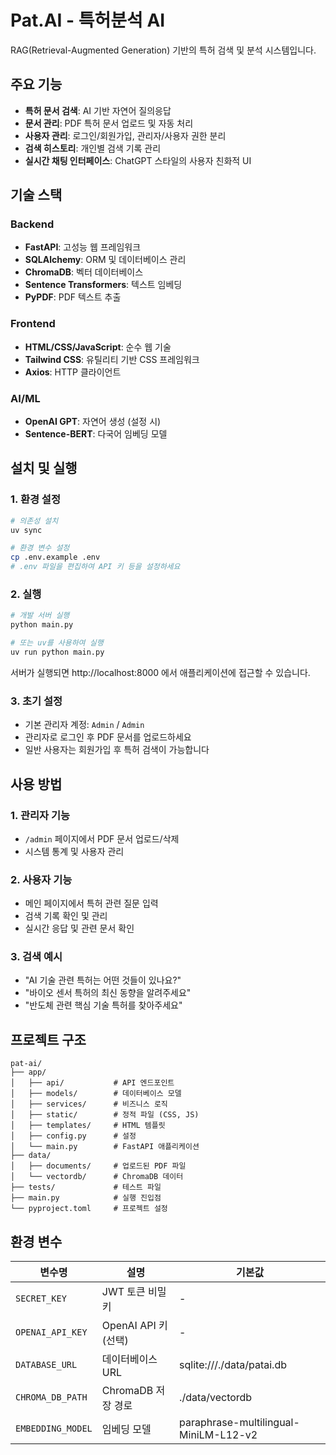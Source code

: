 # Pat.AI - 특허분석 AI

RAG(Retrieval-Augmented Generation) 기반의 특허 검색 및 분석 시스템입니다.

## 주요 기능

- **특허 문서 검색**: AI 기반 자연어 질의응답
- **문서 관리**: PDF 특허 문서 업로드 및 자동 처리
- **사용자 관리**: 로그인/회원가입, 관리자/사용자 권한 분리
- **검색 히스토리**: 개인별 검색 기록 관리
- **실시간 채팅 인터페이스**: ChatGPT 스타일의 사용자 친화적 UI

## 기술 스택

### Backend
- **FastAPI**: 고성능 웹 프레임워크
- **SQLAlchemy**: ORM 및 데이터베이스 관리
- **ChromaDB**: 벡터 데이터베이스
- **Sentence Transformers**: 텍스트 임베딩
- **PyPDF**: PDF 텍스트 추출

### Frontend
- **HTML/CSS/JavaScript**: 순수 웹 기술
- **Tailwind CSS**: 유틸리티 기반 CSS 프레임워크
- **Axios**: HTTP 클라이언트

### AI/ML
- **OpenAI GPT**: 자연어 생성 (설정 시)
- **Sentence-BERT**: 다국어 임베딩 모델

## 설치 및 실행

### 1. 환경 설정

```bash
# 의존성 설치
uv sync

# 환경 변수 설정
cp .env.example .env
# .env 파일을 편집하여 API 키 등을 설정하세요
```

### 2. 실행

```bash
# 개발 서버 실행
python main.py

# 또는 uv를 사용하여 실행
uv run python main.py
```

서버가 실행되면 http://localhost:8000 에서 애플리케이션에 접근할 수 있습니다.

### 3. 초기 설정

- 기본 관리자 계정: `Admin` / `Admin`
- 관리자로 로그인 후 PDF 문서를 업로드하세요
- 일반 사용자는 회원가입 후 특허 검색이 가능합니다

## 사용 방법

### 1. 관리자 기능
- `/admin` 페이지에서 PDF 문서 업로드/삭제
- 시스템 통계 및 사용자 관리

### 2. 사용자 기능
- 메인 페이지에서 특허 관련 질문 입력
- 검색 기록 확인 및 관리
- 실시간 응답 및 관련 문서 확인

### 3. 검색 예시
- "AI 기술 관련 특허는 어떤 것들이 있나요?"
- "바이오 센서 특허의 최신 동향을 알려주세요"
- "반도체 관련 핵심 기술 특허를 찾아주세요"

## 프로젝트 구조

```
pat-ai/
├── app/
│   ├── api/           # API 엔드포인트
│   ├── models/        # 데이터베이스 모델
│   ├── services/      # 비즈니스 로직
│   ├── static/        # 정적 파일 (CSS, JS)
│   ├── templates/     # HTML 템플릿
│   ├── config.py      # 설정
│   └── main.py        # FastAPI 애플리케이션
├── data/
│   ├── documents/     # 업로드된 PDF 파일
│   └── vectordb/      # ChromaDB 데이터
├── tests/             # 테스트 파일
├── main.py            # 실행 진입점
└── pyproject.toml     # 프로젝트 설정
```

## 환경 변수

| 변수명 | 설명 | 기본값 |
|--------|------|--------|
| `SECRET_KEY` | JWT 토큰 비밀키 | - |
| `OPENAI_API_KEY` | OpenAI API 키 (선택) | - |
| `DATABASE_URL` | 데이터베이스 URL | sqlite:///./data/patai.db |
| `CHROMA_DB_PATH` | ChromaDB 저장 경로 | ./data/vectordb |
| `EMBEDDING_MODEL` | 임베딩 모델 | paraphrase-multilingual-MiniLM-L12-v2 |